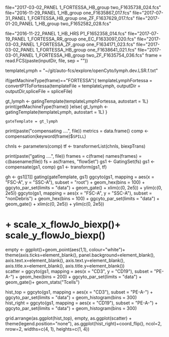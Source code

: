 file="2017-03-02_PANEL 1_FORTESSA_HB_group two_F1635738_024.fcs"
file="2016-11-29_PANEL 1_HB_group one_F1635867_017.fcs"
file="2017-07-31_PANEL 1_FORTESSA_HB_group one_ZF_F1637629_017.fcs"
file="2017-01-20_PANEL 1_HB_group two_F1652582_028.fcs"

file="2016-11-22_PANEL 1_HB_HRS P1_F1652358_014.fcs"
file="2017-07-19_PANEL 1_FORTESSA_RR_group one_EC_F1633097_020.fcs"
file="2017-03-03_PANEL 1_FORTESSA_ZF_group one_F1634171_023.fcs"
file="2017-03-02_PANEL 1_FORTESSA_HB_group one_F1638641_021.fcs"
file="2017-03-01_PANEL 1_FORTESSA_HB_group two_ZF_F1635754_036.fcs"
frame = read.FCS(paste(inputDir, file, sep = ""))

templateLymph = "~/git/auto-fcs/explore/openCyto/lymph.dev.LSR.f.txt"


if(getMachineType(frame)=="FORTESSA"){
templateLymphFortessa = convertP1ToFortessa(templateFile = templateLymph, outputDir = outputDir,spliceFile = spliceFile)

gt_lymph <-
  gatingTemplate(templateLymphFortessa, autostart = 1L)
  print(getMachineType(frame))
}else{
gt_lymph <-
    gatingTemplate(templateLymph, autostart = 1L)
}

    gateTemplate = gt_lymph
    
print(paste("compensating ....", file))
metrics = data.frame()
comp <- compensation(keyword(frame)$`SPILL`)

chnls <- parameters(comp)
tf <- transformerList(chnls, biexpTrans)

print(paste("gating ....", file))
frames = c(frame)
names(frames) = c(basename(file))
fs =  as(frames, "flowSet")
gs1 <- GatingSet(fs)
gs1 <- compensate(gs1, comp)
gs1 <- transform(gs1, tf)

gh <- gs1[[1]]
gating(gateTemplate, gs1)
ggcyto(gs1,
              mapping = aes(x = "FSC-A", y = "SSC-A"),
              subset = "root") +
    geom_hex(bins = 100) + ggcyto_par_set(limits = "data") + geom_gate()  + xlim(c(0, 2e5)) + ylim(c(0, 2e5))
 ggcyto(gs1,
              mapping = aes(x = "FSC-A", y = "SSC-A"),
              subset = "nonDebris") +
    geom_hex(bins = 100) + ggcyto_par_set(limits = "data") + geom_gate()  + xlim(c(0, 2e5)) + ylim(c(0, 2e5))
  # + scale_x_flowJo_biexp()+ scale_y_flowJo_biexp()
       
 
 
 empty <- ggplot()+geom_point(aes(1,1), colour="white")+
         theme(axis.ticks=element_blank(), 
               panel.background=element_blank(), 
               axis.text.x=element_blank(), axis.text.y=element_blank(),           
               axis.title.x=element_blank(), axis.title.y=element_blank())      
scatter =   ggcyto(gs1,
              mapping = aes(x = "CD3", y = "CD19"),
              subset = "PE-A-") +
    geom_hex(bins = 200) + ggcyto_par_set(limits = "data") + geom_gate()+ geom_stats("Tcells")
   
    
hist_top =   ggcyto(gs1,
       mapping = aes(x = "CD3"),
       subset = "PE-A-") + ggcyto_par_set(limits = "data") + geom_histogram(bins = 300)   
       hist_right =   ggcyto(gs1,
       mapping = aes(x = "CD19"),
       subset = "PE-A-") + ggcyto_par_set(limits = "data") + geom_histogram(bins = 300)
    
grid.arrange(as.ggplot(hist_top), empty, as.ggplot(scatter) + theme(legend.position="none"), as.ggplot(hist_right)+coord_flip(), ncol=2, nrow=2, widths=c(4, 1), heights=c(1, 4))

    
    
    